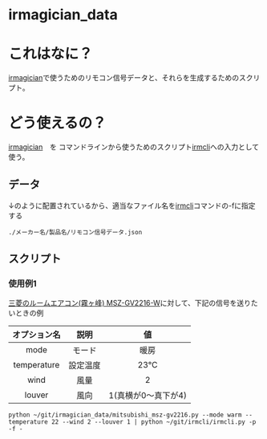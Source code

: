# irmagician_data
# これはなに？
[irmagician](http://www.omiya-giken.com/?page_id=837)で使うためのリモコン信号データと、それらを生成するためのスクリプト。
# どう使えるの？
[irmagician](http://www.omiya-giken.com/?page_id=837)　を コマンドラインから使うためのスクリプト[irmcli](https://github.com/atsushik/irmcli)への入力として使う。
## データ
↓のように配置されているから、適当なファイル名を[irmcli](https://github.com/atsushik/irmcli)コマンドの-fに指定する
```
./メーカー名/製品名/リモコン信号データ.json
```
## スクリプト
### 使用例1
[三菱のルームエアコン(霧ヶ峰) MSZ-GV2216-W](https://www.mitsubishielectric.co.jp/ldg/wink/displayProduct.do?pid=262783&c040101410)に対して、下記の信号を送りたいときの例

|オプション名|説明|値|
|:---:|:---:|:---:|
|mode|モード|暖房|
|temperature|設定温度|23℃|
|wind|風量|2|
|louver|風向|1(真横が0〜真下が4)|

```
python ~/git/irmagician_data/mitsubishi_msz-gv2216.py --mode warm --temperature 22 --wind 2 --louver 1 | python ~/git/irmcli/irmcli.py -p -f -
```
